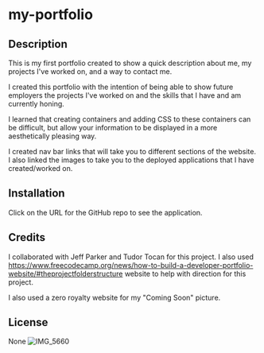 # my-portfolio

## Description

This is my first portfolio created to show a quick description about me, my projects I've worked on, and a way to contact me.

I  created this portfolio with the intention of being able to show future employers the projects I've worked on and the skills that I have and am currently honing.

I learned that creating containers and adding CSS to these containers can be difficult, but allow your information to be displayed in a more aesthetically pleasing way.

I created nav bar links that will take you to different sections of the website. I also linked the images to take you to the deployed applications that I have created/worked on.

## Installation

Click on the URL for the GitHub repo to see the application.

## Credits

I collaborated with Jeff Parker and Tudor Tocan for this project. I also used https://www.freecodecamp.org/news/how-to-build-a-developer-portfolio-website/#theprojectfolderstructure website to help with direction for this project.

I also used a zero royalty website for my "Coming Soon" picture.

## License 

None
![IMG_5660](https://user-images.githubusercontent.com/130003909/234925673-7db88ac9-8878-49c5-91b9-04c8de8faccf.jpg)
